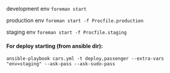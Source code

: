 development env ```foreman start```

production env ```foreman start -f Procfile.production```

staging env ```foreman start -f Procfile.staging```

#### For deploy starting (from ansible dir):
```ansible-playbook cars.yml -t deploy,passenger --extra-vars "env=staging" --ask-pass --ask-sudo-pass```
